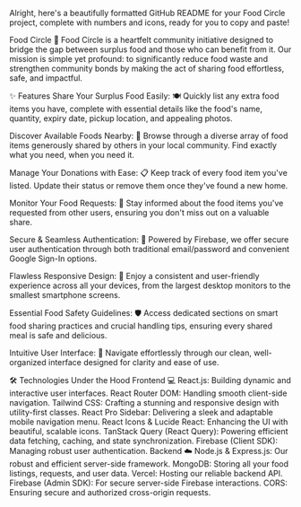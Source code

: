 Alright, here's a beautifully formatted GitHub README for your Food Circle project, complete with numbers and icons, ready for you to copy and paste!

Food Circle 🍎
Food Circle is a heartfelt community initiative designed to bridge the gap between surplus food and those who can benefit from it. Our mission is simple yet profound: to significantly reduce food waste and strengthen community bonds by making the act of sharing food effortless, safe, and impactful.

✨ Features
Share Your Surplus Food Easily: 🍽️
Quickly list any extra food items you have, complete with essential details like the food's name, quantity, expiry date, pickup location, and appealing photos.

Discover Available Foods Nearby: 📍
Browse through a diverse array of food items generously shared by others in your local community. Find exactly what you need, when you need it.

Manage Your Donations with Ease: 📋
Keep track of every food item you've listed. Update their status or remove them once they've found a new home.

Monitor Your Food Requests: 👀
Stay informed about the food items you've requested from other users, ensuring you don't miss out on a valuable share.

Secure & Seamless Authentication: 🔐
Powered by Firebase, we offer secure user authentication through both traditional email/password and convenient Google Sign-In options.

Flawless Responsive Design: 📱
Enjoy a consistent and user-friendly experience across all your devices, from the largest desktop monitors to the smallest smartphone screens.

Essential Food Safety Guidelines: 🛡️
Access dedicated sections on smart food sharing practices and crucial handling tips, ensuring every shared meal is safe and delicious.

Intuitive User Interface: 🌟
Navigate effortlessly through our clean, well-organized interface designed for clarity and ease of use.

🛠️ Technologies Under the Hood
Frontend 💻
React.js: Building dynamic and interactive user interfaces.
React Router DOM: Handling smooth client-side navigation.
Tailwind CSS: Crafting a stunning and responsive design with utility-first classes.
React Pro Sidebar: Delivering a sleek and adaptable mobile navigation menu.
React Icons & Lucide React: Enhancing the UI with beautiful, scalable icons.
TanStack Query (React Query): Powering efficient data fetching, caching, and state synchronization.
Firebase (Client SDK): Managing robust user authentication.
Backend ☁️
Node.js & Express.js: Our robust and efficient server-side framework.
MongoDB: Storing all your food listings, requests, and user data.
Vercel: Hosting our reliable backend API.
Firebase (Admin SDK): For secure server-side Firebase interactions.
CORS: Ensuring secure and authorized cross-origin requests.
